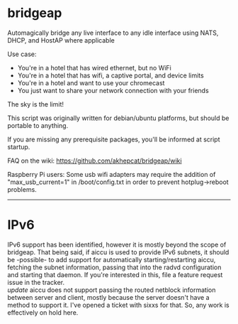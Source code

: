 # bridgeap
Automagically bridge any live interface to any idle interface using NATS, DHCP, and HostAP where applicable

Use case:
  * You're in a hotel that has wired ethernet, but no WiFi
  * You're in a hotel that has wifi, a captive portal, and device limits
  * You're in a hotel and want to use your chromecast
  * You just want to share your network connection with your friends
  
  The sky is the limit!

This script was originally written for debian/ubuntu platforms, but should be portable to anything.

If you are missing any prerequisite packages, you'll be informed at script startup.

FAQ on the wiki: https://github.com/akhepcat/bridgeap/wiki

Raspberry Pi users:
  Some usb wifi adapters may require the addition of "max_usb_current=1"  in /boot/config.txt
in order to prevent hotplug->reboot problems.

***

# IPv6


IPv6 support has been identified, however it is mostly beyond the scope of bridgeap.  That being said,
if aiccu is used to provide IPv6 subnets, it should be -possible- to add support for automatically
starting/restarting aiccu, fetching the subnet information, passing that into the radvd configuration
and starting that daemon.   If you're interested in this, file a feature request issue in the tracker.  
*update*  aiccu does not support passing the routed netblock information between server and client,
mostly because the server doesn't have a method to support it.  I've opened a ticket with sixxs for that.
So, any work is effectively on hold here.


